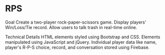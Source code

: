 # RPS

Goal
Create a two-player rock-paper-scissors game.  Display players' Win/Loss/Tie record.  Allow users to talk trash in real-time online.

Technical Details
HTML elements styled using Bootstrap and CSS.  Elements manipulated using JavaScript and jQuery.  Individual player data like name, player's R-P-S choice, record, and conversation stored using Firebase.
